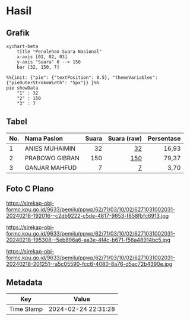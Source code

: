 # Hasil

## Grafik

```mermaid
xychart-beta
    title "Perolehan Suara Nasional"
    x-axis [01, 02, 03]
    y-axis "Suara" 0 --> 150
    bar [32, 150, 7]
```

```mermaid
%%{init: {"pie": {"textPosition": 0.5}, "themeVariables": {"pieOuterStrokeWidth": "5px"}} }%%
pie showData
    "1" : 32
    "2" : 150
    "3" : 7
```

## Tabel

| No. | Nama Paslon    | Suara | Suara (raw) | Persentase |
|:--- |:-------------- | -----:| -----------:| ----------:|
| 1   | ANIES MUHAIMIN | 32    | [32][p-1]   | 16,93      |
| 2   | PRABOWO GIBRAN | 150   | [150][p-2]  | 79,37      |
| 3   | GANJAR MAHFUD  | 7     | [7][p-3]    | 3,70       |


[p-1]: https://github.com/gigit-pemilu/pemilu-2024/blob/main/pilpres/hitung-suara/sub/62-kalimantan-tengah/sub/71-kota-palangkaraya/sub/03-jekan-raya/sub/1002-menteng/sub/031-tps/sub/paslon-1.txt
[p-2]: https://github.com/gigit-pemilu/pemilu-2024/blob/main/pilpres/hitung-suara/sub/62-kalimantan-tengah/sub/71-kota-palangkaraya/sub/03-jekan-raya/sub/1002-menteng/sub/031-tps/sub/paslon-2.txt
[p-3]: https://github.com/gigit-pemilu/pemilu-2024/blob/main/pilpres/hitung-suara/sub/62-kalimantan-tengah/sub/71-kota-palangkaraya/sub/03-jekan-raya/sub/1002-menteng/sub/031-tps/sub/paslon-3.txt

## Foto C Plano

https://sirekap-obj-formc.kpu.go.id/9633/pemilu/ppwp/62/71/03/10/02/6271031002031-20240218-192016--c2db9222-c5de-4817-9653-f858fbfc6913.jpg

https://sirekap-obj-formc.kpu.go.id/9633/pemilu/ppwp/62/71/03/10/02/6271031002031-20240218-195308--5eb896a6-aa3e-4f4c-b671-f56a48914bc5.jpg

https://sirekap-obj-formc.kpu.go.id/9633/pemilu/ppwp/62/71/03/10/02/6271031002031-20240218-201251--a5c05590-fcc6-4080-8a76-d5ac72b4390e.jpg


## Metadata

| Key        | Value               |
| ---------- | ------------------- |
| Time Stamp | 2024-02-24 22:31:28 |



